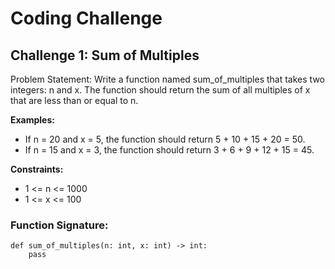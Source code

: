 # Coding Challenge
## Challenge 1: Sum of Multiples
Problem Statement:
Write a function named sum_of_multiples that takes two integers: n and x. The function should return the sum of all multiples of x that are less than or equal to n.

**Examples:**

- If n = 20 and x = 5, the function should return 5 + 10 + 15 + 20 = 50.
- If n = 15 and x = 3, the function should return 3 + 6 + 9 + 12 + 15 = 45.

**Constraints:**

- 1 <= n <= 1000
- 1 <= x <= 100

### Function Signature:
```
def sum_of_multiples(n: int, x: int) -> int:
    pass
```
